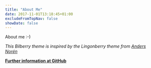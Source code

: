 ```yaml
---
title: "About Me"
date: 2017-11-01T13:18:45+01:00
excludeFromTopNav: false
showDate: false
---
```

About me :-)


*This Bilberry theme is inspired by the Lingonberry theme from [Anders Norén](http://www.andersnoren.se/teman/lingonberry-wordpress-theme/)*

**[Further information at GitHub](https://github.com/Lednerb/bilberry-hugo-theme)**
